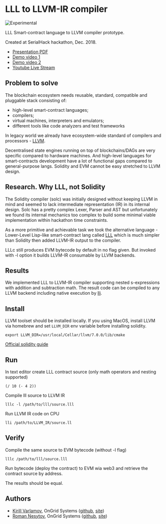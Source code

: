 # LLL to LLVM-IR compiler

![Experimental](https://img.shields.io/badge/readiness-prototype-red.svg)

LLL Smart-contract language to LLVM compiler prototype. 

Created at SerialHack hackathon, Dec. 2018.

* [Presentation PDF](OnGrid_LLVM_to_IR_compiler.pdf)
* [Demo video 1](llvm_test.mov)
* [Demo video 2](eth_test.mov)
* [Youtube Live Stream](https://youtu.be/J0OPMLV2CAk?t=4261)

## Problem to solve

The blockchain ecosystem needs reusable, standard, compatible and pluggable stack consisting of:
- high-level smart-contract languages;
- compilers;
- virtual machines, interpreters and emulators;
- different tools like code analyzers and test frameworks

In legacy world we already have ecosystem-wide standard of compilers and processors - [LLVM](https://llvm.org). 

Decentralised state engines running on top of blockchains/DAGs are very specific compared to hardware machines. And 
high-level languages for smart-contracts development have a lot of functional gaps compared to general-purpose langs.
Solidity and EVM cannot be easy stretched to LLVM design.

## Research. Why LLL, not Solidity
 
The Solidity compiler (solc) was initially designed without keeping LLVM in mind and seemed to lack intermediate 
representation (IR) in its internal design. 
Solc has a pretty complex Lexer, Parser and AST but unfortunately we found its internal mechanics too complex to build 
some minimal viable implementation within hackathon time constraints.

As a more primitive and achievable task we took the alternative language - Lower-Level Lisp-like smart-contract 
lang called [LLL](https://lll-docs.readthedocs.io/en/latest/lll_introduction.html) which is much simpler than Solidity 
then added LLVM-IR output to the compiler.

LLLc still produces EVM bytecode by default in no flag given. But invoked with -l option it builds LLVM-IR consumable by
LLVM backends.

## Results
We implemented LLL to LLVM-IR compiler supporting nested s-expressions with addition and subtraction math. 
The result code can be compiled to any LLVM backend including native execution by [lli](https://releases.llvm.org/1.0/docs/CommandGuide/lli.html).
    
## Install
LLVM toolset should be installed locally. 
If you using MacOS, install LLVM via homebrew and set `LLVM_DIR` env variable before installing solidity.
```
export LLVM_DIR=/usr/local/Cellar/llvm/7.0.0/lib/cmake
```

[Official solidity guide](https://solidity.readthedocs.io/en/latest/installing-solidity.html#building-from-source)

## Run
In text editor create LLL contract source (only math operators and nesting supported)
```
(/ 10 (- 4 2))
```
Compile lll source to LLVM IR
```
lllc -l /path/to/lll/source.lll
```
Run LLVM IR code on CPU
```
lli /path/to/LLVM_IR/source.ll
```

## Verify
Compile the same source to EVM bytecode (without -l flag)
```
lllc /path/to/lll/source.lll
```
Run bytecode (deploy the contract) to EVM wia web3 and retrieve the contract source by address.

The results should be equal.

## Authors

* [Kirill Varlamov](https://github.com/ongrid), OnGrid Systems ([github](https://github.com/OnGridSystems), [site](https://ongrid.pro))
* [Roman Nesytov](https://github.com/profx5), OnGrid Systems ([github](https://github.com/OnGridSystems), [site](https://ongrid.pro))